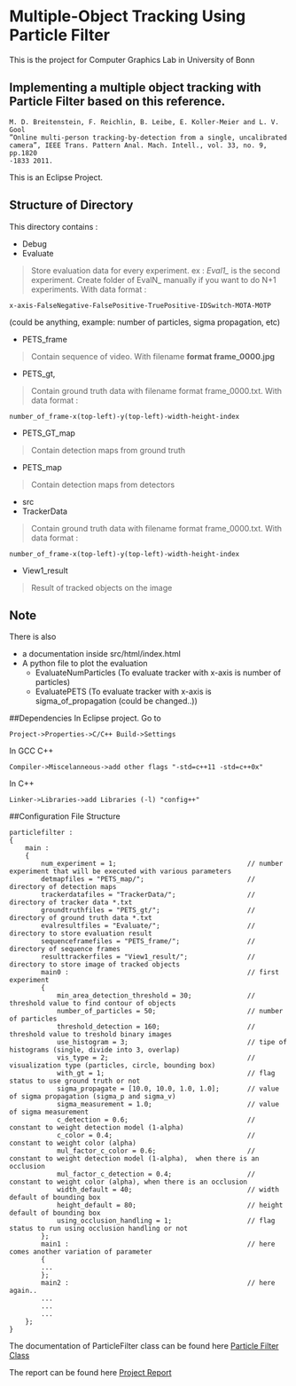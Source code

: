 # Multiple-Object Tracking Using Particle Filter
This is the project for Computer Graphics Lab in University of Bonn
## Implementing a multiple object tracking with Particle Filter based on this reference.
```
M. D. Breitenstein, F. Reichlin, B. Leibe, E. Koller-Meier and L. V. Gool
”Online multi-person tracking-by-detection from a single, uncalibrated
camera”, IEEE Trans. Pattern Anal. Mach. Intell., vol. 33, no. 9, pp.1820
-1833 2011.
```

This is an Eclipse Project.

## Structure of Directory
This directory contains :
- Debug
- Evaluate
> Store evaluation data for every experiment. ex : *Eval1_* is the second experiment. Create folder of EvalN_ manually if you want to do N+1 experiments. With data format : 
```
x-axis-FalseNegative-FalsePositive-TruePositive-IDSwitch-MOTA-MOTP
```
(could be anything, example: number of particles, sigma propagation, etc)

- PETS_frame
> Contain sequence of video. With filename **format frame_0000.jpg**

- PETS_gt,
> Contain ground truth data with filename format frame_0000.txt. With data format :
```
number_of_frame-x(top-left)-y(top-left)-width-height-index
```

- PETS_GT_map
> Contain detection maps from ground truth

- PETS_map
> Contain detection maps from detectors
- src
- TrackerData
> Contain ground truth data with filename format frame_0000.txt. With data format : 
 ```
 number_of_frame-x(top-left)-y(top-left)-width-height-index
 ```
- View1_result
> Result of tracked objects on the image

## Note 
There is also 
- a documentation inside src/html/index.html
- A python file to plot the evaluation
	- EvaluateNumParticles (To evaluate tracker with x-axis is number of particles)
	- EvaluatePETS (To evaluate tracker with x-axis is sigma_of_propagation (could be changed..))

##Dependencies
In Eclipse project. Go to
```
Project->Properties->C/C++ Build->Settings
```

In GCC C++
```
Compiler->Miscelanneous->add other flags "-std=c++11 -std=c++0x"
```

In C++ 
```
Linker->Libraries->add Libraries (-l) "config++"
```


##Configuration File Structure

```
particlefilter :
{
    main :
    {
        num_experiment = 1;									// number experiment that will be executed with various parameters
        detmapfiles = "PETS_map/";							// directory of detection maps
        trackerdatafiles = "TrackerData/";					// directory of tracker data *.txt
        groundtruthfiles = "PETS_gt/";						// directory of ground truth data *.txt
        evalresultfiles = "Evaluate/";						// directory to store evaluation result
        sequenceframefiles = "PETS_frame/";					// directory of sequence frames
        resulttrackerfiles = "View1_result/";				// directory to store image of tracked objects
        main0 :												// first experiment
        {
            min_area_detection_threshold = 30;				// threshold value to find contour of objects
            number_of_particles = 50;						// number of particles
            threshold_detection = 160;						// threshold value to treshold binary images
            use_histogram = 3;								// tipe of histograms (single, divide into 3, overlap)
            vis_type = 2;									// visualization type (particles, circle, bounding box)
            with_gt = 1;									// flag status to use ground truth or not
            sigma_propagate = [10.0, 10.0, 1.0, 1.0];		// value of sigma propagation (sigma_p and sigma_v)
            sigma_measurement = 1.0;						// value of sigma measurement
            c_detection = 0.6;								// constant to weight detection model (1-alpha)
            c_color = 0.4;									// constant to weight color (alpha)
            mul_factor_c_color = 0.6;						// constant to weight detection model (1-alpha),  when there is an occlusion
            mul_factor_c_detection = 0.4;					// constant to weight color (alpha), when there is an occlusion
            width_default = 40;								// width default of bounding box
            height_default = 80;							// height default of bounding box
            using_occlusion_handling = 1;					// flag status to run using occlusion handling or not
        };
        main1 :												// here comes another variation of parameter
        {
        ...
        };
        main2 :												// here again..
        ...
        ...
        ...
    };
}
```

The documentation of ParticleFilter class can be found here [Particle Filter Class](https://mabdh.github.io/multiple-object-tracking-particle-filter)

The report can be found here [Project Report](https://github.com/mabdh/Particle-Filter/blob/master/pdf/LabReportv2.pdf)
